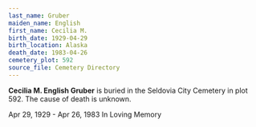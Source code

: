 ```yaml
---
last_name: Gruber
maiden_name: English
first_name: Cecilia M.
birth_date: 1929-04-29
birth_location: Alaska
death_date: 1983-04-26
cemetery_plot: 592
source_file: Cemetery Directory
---
```

**Cecilia M. English  Gruber** is buried in the Seldovia City Cemetery in plot 592.  The cause of death is unknown.

Apr 29, 1929 - Apr 26, 1983 In Loving Memory


